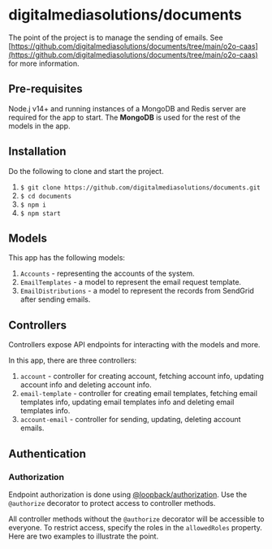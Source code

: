 # digitalmediasolutions/documents

The point of the project is to manage the sending of emails. See  [https://github.com/digitalmediasolutions/documents/tree/main/o2o-caas](https://github.com/digitalmediasolutions/documents/tree/main/o2o-caas)  for more information.

## Pre-requisites
Node.j v14+ and running instances of a MongoDB and Redis server are required for the app to start. The **MongoDB** is used for the rest of the models in the app.

## Installation
Do the following to clone and start the project.

1. `$ git clone https://github.com/digitalmediasolutions/documents.git`
2. `$ cd documents`
3. `$ npm i`
4. `$ npm start`

## Models
This app has the following models:
1.  `Accounts`  - representing the accounts of the system.
2.  `EmailTemplates`  - a model to represent the email request template.
3.  `EmailDistributions`  - a model to represent the records from SendGrid after sending emails.

## Controllers

Controllers expose API endpoints for interacting with the models and more.

In this app, there are three controllers:

1.  `account`  - controller for creating account, fetching account info, updating account info and deleting account info.
2.  `email-template`  - controller for creating email templates, fetching email templates info, updating email templates info and deleting email templates info.
3.  `account-email`  - controller for sending, updating, deleting account emails.

## Authentication

### Authorization

Endpoint authorization is done using  [@loopback/authorization](https://github.com/strongloop/loopback-next/tree/master/packages/authorization). Use the  `@authorize`  decorator to protect access to controller methods.

All controller methods without the  `@authorize`  decorator will be accessible to everyone. To restrict access, specify the roles in the  `allowedRoles`  property. Here are two examples to illustrate the point.
